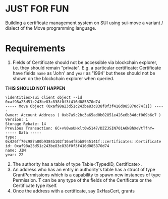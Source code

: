 # JUST FOR FUN

Building a certificate management system on SUI using sui-move a variant / dialect of the Move programming language.

# Requirements
1. Fields of Certificate should not be accessible via blockchain explorer, i.e. they should remain "private".
   E.g. a particular certificate: Certificate have fields `name` as 'John' and `year` as '1994' but these should not be shown on the blockchain explorer when queried.

**THIS SHOULD NOT HAPPEN**
```
\identities>sui client object --id 0xaf98a23d51c243be83c838f0f3f416d085870d74 
----- Move Object (0xaf98a23d51c243be83c838f0f3f416d085870d74[1]) -----
Owner: Account Address ( 0xb7a9c2bc3a65ad0b02851e426e6b34dcf069b6c7 )
Version: 1
Storage Rebate: 14
Previous Transaction: 6C+vV0woUHxlt0w5147/DZZJSIN701A6NBhXeVtTfhY=
----- Data -----
type: 0x426ff70c987a00b9384b102f10a4f8bb8945141f::certificates::Certificate
id: 0xaf98a23d51c243be83c838f0f3f416d085870d74
name: JIM
year: 22
```
2. The authority has a table of type Table<TypedID, Certificate>.
3. An address who has an entry in authority's table has a struct of type GrantPermissions which is a capability to spawn new instances of type Permission<T>. T can be any type of the fields of the Certificate or the Certificate type itself.
4. Once the address with a certificate, say 0xHasCert, grants